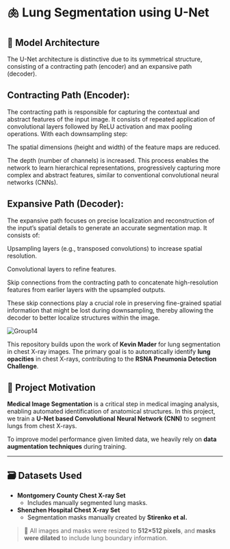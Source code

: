 # 🫁 Lung Segmentation using U-Net
## 🧠 Model Architecture
The U-Net architecture is distinctive due to its symmetrical structure, consisting of a contracting path (encoder) and an expansive path (decoder).

## Contracting Path (Encoder):
The contracting path is responsible for capturing the contextual and abstract features of the input image. It consists of repeated application of convolutional layers followed by ReLU activation and max pooling operations. With each downsampling step:

The spatial dimensions (height and width) of the feature maps are reduced.

The depth (number of channels) is increased. This process enables the network to learn hierarchical representations, progressively capturing more complex and abstract features, similar to conventional convolutional neural networks (CNNs).

## Expansive Path (Decoder):
The expansive path focuses on precise localization and reconstruction of the input’s spatial details to generate an accurate segmentation map. It consists of:

Upsampling layers (e.g., transposed convolutions) to increase spatial resolution.

Convolutional layers to refine features.

Skip connections from the contracting path to concatenate high-resolution features from earlier layers with the upsampled outputs.

These skip connections play a crucial role in preserving fine-grained spatial information that might be lost during downsampling, thereby allowing the decoder to better localize structures within the image.

![Group14](https://github.com/user-attachments/assets/de4a46f7-043e-485f-9e47-61df61be6244)




This repository builds upon the work of **Kevin Mader** for lung segmentation in chest X-ray images. The primary goal is to automatically identify **lung opacities** in chest X-rays, contributing to the **RSNA Pneumonia Detection Challenge**.

## 📌 Project Motivation

**Medical Image Segmentation** is a critical step in medical imaging analysis, enabling automated identification of anatomical structures. In this project, we train a **U-Net based Convolutional Neural Network (CNN)** to segment lungs from chest X-rays.

To improve model performance given limited data, we heavily rely on **data augmentation techniques** during training.

---

## 🗃️ Datasets Used

- **Montgomery County Chest X-ray Set**
  - Includes manually segmented lung masks.
- **Shenzhen Hospital Chest X-ray Set**
  - Segmentation masks manually created by **Stirenko et al.**

> 📐 All images and masks were resized to **512×512 pixels**, and **masks were dilated** to include lung boundary information.


